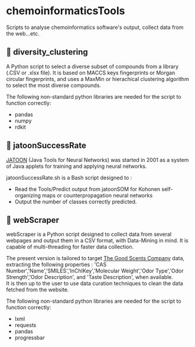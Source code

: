 # chemoinformaticsTools
Scripts to analyse chemoinformatics software's output, collect data from the web...etc.

## :red_circle: diversity_clustering

A Python script to select a diverse subset of compounds from a library (.CSV or .xlsx file). It is based on MACCS keys fingerprints or Morgan circular fingerprints, and uses a MaxMin or hierachical clustering algorithm to select the most diverse compounds.

The following non-standard python libraries are needed for the script to function correctly:
* pandas
* numpy
* rdkit

## :red_circle: jatoonSuccessRate

[JATOON](http://joao.airesdesousa.com/jatoon/) (Java Tools for Neural Networks) was started in 2001 as a system of Java applets for training and applying neural networks.

jatoonSuccessRate.sh is a Bash script designed to :
* Read the Tools/Predict output from jatoonSOM for Kohonen self-organizing maps or counterpropagation neural networks
* Output the number of classes correctly predicted.

## :red_circle: webScraper

webScraper is a Python script designed to collect data from several webpages and output them in a CSV format, with Data-Mining in mind. It is capable of multi-threading for faster data collection.

The present version is tailored to target [The Good Scents Company](http://www.thegoodscentscompany.com/) data, extracting the following properties : 'CAS Number','Name','SMILES','InChIKey','Molecular Weight','Odor Type','Odor Strength','Odor Description', and 'Taste Description', when available.  
 It is then up to the user to use data curation techniques to clean the data fetched from the website.
 
The following non-standard python libraries are needed for the script to function correctly:
* lxml
* requests
* pandas
* progressbar
